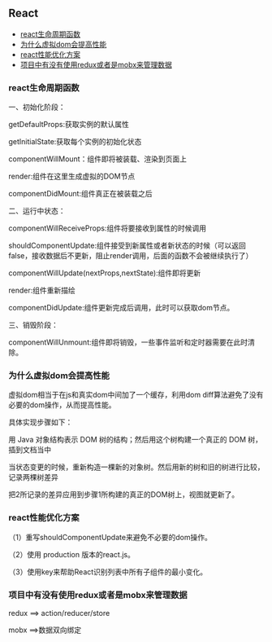 ## React

- [react生命周期函数](#react生命周期函数)
- [为什么虚拟dom会提高性能](#为什么虚拟dom会提高性能)
- [react性能优化方案](#react性能优化方案)
- [项目中有没有使用redux或者是mobx来管理数据](#项目中有没有使用redux或者是mobx来管理数据)

### react生命周期函数
一、初始化阶段：

getDefaultProps:获取实例的默认属性

getInitialState:获取每个实例的初始化状态

componentWillMount：组件即将被装载、渲染到页面上

render:组件在这里生成虚拟的DOM节点

componentDidMount:组件真正在被装载之后

二、运行中状态：

componentWillReceiveProps:组件将要接收到属性的时候调用

shouldComponentUpdate:组件接受到新属性或者新状态的时候（可以返回false，接收数据后不更新，阻止render调用，后面的函数不会被继续执行了）

componentWillUpdate(nextProps,nextState):组件即将更新

render:组件重新描绘

componentDidUpdate:组件更新完成后调用，此时可以获取dom节点。

三、销毁阶段：

componentWillUnmount:组件即将销毁，一些事件监听和定时器需要在此时清除。


### 为什么虚拟dom会提高性能
虚拟dom相当于在js和真实dom中间加了一个缓存，利用dom diff算法避免了没有必要的dom操作，从而提高性能。

具体实现步骤如下：

用 Java 对象结构表示 DOM 树的结构；然后用这个树构建一个真正的 DOM 树，插到文档当中

当状态变更的时候，重新构造一棵新的对象树。然后用新的树和旧的树进行比较，记录两棵树差异

把2所记录的差异应用到步骤1所构建的真正的DOM树上，视图就更新了。


### react性能优化方案
（1）重写shouldComponentUpdate来避免不必要的dom操作。

（2）使用 production 版本的react.js。

（3）使用key来帮助React识别列表中所有子组件的最小变化。


### 项目中有没有使用redux或者是mobx来管理数据
redux ==> action/reducer/store

mobx ==>数据双向绑定